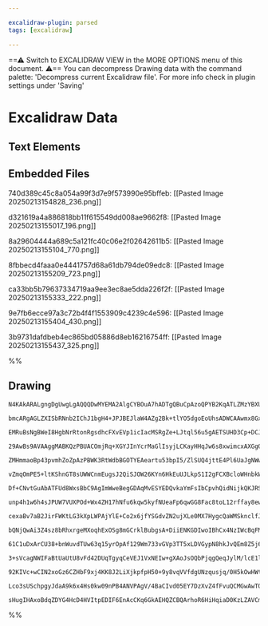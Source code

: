 ```yaml
---

excalidraw-plugin: parsed
tags: [excalidraw]

---
```

==⚠  Switch to EXCALIDRAW VIEW in the MORE OPTIONS menu of this document. ⚠== You can decompress Drawing data with the command palette: 'Decompress current Excalidraw file'. For more info check in plugin settings under 'Saving'


# Excalidraw Data

## Text Elements
## Embedded Files
740d389c45c8a054a99f3d7e9f573990e95bffeb: [[Pasted Image 20250213154828_236.png]]

d321619a4a886818bb11f615549dd008ae9662f8: [[Pasted Image 20250213155017_196.png]]

8a29604444a689c5a121fc40c06e2f02642611b5: [[Pasted Image 20250213155104_770.png]]

8fbbecd4faaa0e4441757d68a61db794de09edc8: [[Pasted Image 20250213155209_723.png]]

ca33bb5b79637334719aa9ee3ec8ae5dda226f2f: [[Pasted Image 20250213155333_222.png]]

9e7fb6ecce97a3c72b4f4f1553909c4239c4e596: [[Pasted Image 20250213155404_430.png]]

3b9731dafdbeb4ec865bd05886d8eb16216754ff: [[Pasted Image 20250213155437_325.png]]

%%
## Drawing
```compressed-json
N4KAkARALgngDgUwgLgAQQQDwMYEMA2AlgCYBOuA7hADTgQBuCpAzoQPYB2KqATLZMzYBXUtiRoIACyhQ4zZAHoFAc0JRJQgEYA6bGwC2CgF7N6hbEcK4OCtptbErHALRY8RMpWdx8Q1TdIEfARcZgRmBShcZQUebQBObR4aOiCEfQQOKGZuAG1wMFAwYogSbggAZQAzAA1mIwAFAFUATQB2ACEARQB9AGkAFgA5IWEG+JgU4shYRHLCfWikfhLM

bmcARgAGLZXISbRNnb2IChJ1bgH4+JPJBEJlaW4AZg2Bk+tlYO5dgoEoUhsADWCAAwmx8GxSOUAdZmHBcIEslMSppcNggcpAUIOMRwZDoRIAMRVAAcVXiVVwKMgVUI+HwFVg3wkgg8NIgzABwIQAHVzpJuHw/pzuSCmTAWeg2WUTtjHhxwjk0MLphA2AjsGoDqhtr81VjhHAAJLEZWoXIAXROVXIGVN3A4QgZJ0IuKw5VwADYOdjcYrmOanS6RWE

EMRuBsNgBWeI8HgbNrRtonRgsdhcFXvEVp1icIacMSRgZe+LJtql56u5gAETSUHD3Cp+DCJ00wlxAFFghksuarSchHBiLgGxG0InnvESzxk9GthsvSciBwgY7nfhl2wMY20M3W6GolAhOaIIhcW7lBy6cEHRI2gMtsRnqT4tgBtHsKTcFtowNcNcVTPMQbQIJSyZTvEWxgdGmhVFUCCaByzDuOIFp/GAGx7JhfzWiK2CAnA64MgUAC+KxFCUZQSJ

29AwBs9AVAAggMABKQzPBUACOmjRq+XGYJInYcrMaGlIsyjLCKayHHqJw6s8xwimcxAXGg0ZekuIp3A8TxoJBHwcF8aH6iUXKAiC+JQjC5AcPCiKZFAHJohiho4niELWcSZIUlS170oyzJiTKEYnOZPL8qpgoqmFYoIBKUqchCsoivKkgBuaqolBq6LapGSkGtiJpmnkeFqrauD2uOqDBpuIpusQHoSLgbS+h2xAZcRdVqmG1XxKSWwDAMpLRq8q

ZMHmmaoBp43pvmhZoZpAzPBWK3RtWdbBGOTYEAeartu53bpI5/ZlSUQ4jttE4Pl6UaJgNWwvsubprmgtVbju1X7ggsWjie5Tno4Rn+be1UQM+Ca3fEuD/qSpJeqSGykpomhRlUt3Rn+8TEMQOzfmBmk8GSyGoXkGFYeTuEnARGpdWRFH1WDvJMZ2XFevQoL4IEAAyVQtNzvL0AAsg0MDGgMInwGJCxLByMmoEcpn7JGPAFSUKlqagH5bAk1x6/re

vZmqOmPE5+ltKShnGT8sUWWCnmEugsJ2QiSJOW26KYn6HkEuUJLkpS1I2gFCXBcloWHnbkWa1l/x26H5QhW1fjpUqQonDlWqwPlSsQG5xWnTadoIHeNUbq67ryxAuCksn/pp295ehggu66ls1zPEt0YU2quYZpcj2zZNBYcEWE5ep3pLPK8VwbfWrffW27VHb22SlYOw6jq3k7Tl6s6I7OKYiiur1lyGaqQp9O0tj9h5/aegOXiDJdg9+PDxF6g1

Df+CNvtGuAbATFUd8WxsBbC9AgImWweBegGDAqMvESYEDQvkaYmFsIbCpvhQidNijkQKJRSA1F0BbGcMaAAKl0XkAAtLiDQABW+Aqi8gAGrKCMMoLYNZjQ1klnMCQMtJJy3WHJEUOoHonA1tFLW1xbj3FNi8JGVspS53CpZB2Nk4Su0cs5T2blcRWUdhAf2vkg4ihvIFSUYd2S2wigKdOkceQJ1ZOHZOCoG68AzpqPKE41aQHzqaQu5ji6l3evVS

unp4h1w6h4sJPUW7VUXPOd+Wx4ZH17hNfu6kqw5kyfNUeaFp6qwGG8Fac8toL12rffay8ewnXXiKC6W9EltCnDOZMH9FzPVXF1D6IIvpVN+seB+mQgZXmDqDco5IUYIGwMQAYVJcA/gQN/RMyZiAI29BsYgmg2jTkau3cMX4kFSlQdMHu5ysFqhpkRRuJE8EMzVMQiAzwADisBOgwBYTwBoXFubYEwKQTQLR6DOEIFsPh0sJJSTVPLRW8lIxtD8a

cexaBv7aB2JirFWKtLG3kXpLWPAjYlE+Co2x6jfYSGdvZN2ujXLe0MX7HygcQaWMSknclfJUWeMceKIKidXFymEO4wMDi1SZx8W3XOASSpoAHMEyqL9enhMalXXATFomdTud1MyCTIyjVJEShcr4h5ZOmpbXJc0OAjzHlrW6L4Sl7PKQgK6qBF4igOl2OpfYGlqiaa6ne7SBofnSSUE+yqL7bn6dfPaZkjz/QkI/YGEylUSDwNPFGsE9kT1ac8AY

bQNjQwAi3Z4sz8bRhxrgeMXoqhExOSg8mGCrklBubgsA+DiiENKGDIwoIBhCx4NzIWcBqFMXoVAPoFQ2Cgn0LyAAEq8mokL5jQuEWi5FOpAHIqkZcW6usDYHuJZAE2BLVbrRFKSkynLGVUtsjSnRHt6XtRvegExLKJlsusSlHqcVo7SNjqKeO/KXE2NSsK1OoqYoigldnXx0qiqBN9SUCqVUI1UQic1DomrYlN3idvL0sYCP9QuZAPunBLihtI3k

61C1uDxArCU38+bnWuvdTUw63q15yrOpAf129Wm733vGVp3TT5xLDVGypN8hkJvQEm8Z5j6SpvQPEBAbQqiaAgdgMQ9HcDPGwG0HgmgFkLJjKNKCb44FTnfAgQj9ayZoJIzhaYPGICtu1fTAhjNyhCw6AAMRqDwV5Qs2A1noVsDgkg3kbFIJ2eICxl0CNXSceWUFc6btVrnHdaKEZyN0mbXgQ1lFXt5fbSlTs73aORI+r2z6NHeQDn5D9zjpSCtK

3+sVcagNWIFaBtUaUtU8vFd42DUqTgyqCeVEJ1VxNEIw+gXAoJsOQbPjqgQeqJylM/lcE1lrJqXAA2RmjBTiwVluiNJ19VazzwGdJj1tTjo+u4xvS6/G2l7z4sJnJF8XpocgJfaNe5Bl32GQDUZT8U2lxeZoejrwRxVB2YhAYZaCOaFxnxeGxBSSIUXJDJMCyqj2blY2ymLnqY4I83g8AZVq5wDgEyLe3BKLQDuBkcoRAFErAYIQBAFAOh6IZfV1

92KIVc+wCIN2xoGz6CZHbF9xj4KK8J2LiXjkpfpH50+9y8vqVVfdgUNzqusjq/0H5kOwHWt9cgOL0gkvpey7sVFTrhvbdq/t3FFrSUrcu7t+kVi4HBtZR9279IAB5Ebm61bB+N9LvznAoB+cqvSHU56W1G6gCbuPWQKiECMGhVWKvXcx/SOQrAUAmIc6mhAYIVR9dp6Lxn93iJy+27YBQO4uAZu4et+nk3nZcRMVb+3kIYNESAioIX33+hB/j/IV

Lco3sUSchpgyJdaA9k6x4Hs0kw09nPB4ANVPAgV/4BaCIvd05EY7DzXvZ4fFvuQCMGwAwTOcwECECZbQw183Tk8/Xqf/u7kg2nIkgiIREXOWIJAOeeeQopkecpAUBDYty00EBCBxAIWjU/euAmgwQ1UAIH+qBJAL6XaHQEIYMpAygaIAAFE9KgLQbQTrNGAAJQcisQIDKDOiIgL6UG4BUEwLUC8BLiCECGMEsF/494N4O4gjh5QAZhBjd4QAoYIB

sHugIHAxoBdqZDYG4HcD4HVItpEDIF6EnAcCKq6GkAEHQZCBQArhoR6HiHqiaD0KzLZAVCmFwAYEIBYE4FSaxrVzYCyGMDkLP74Cv5qiiSJxpABH9zUwnhQAGBz78KrZ9K+H6H/ahDl7RFBEhFtqkTgAdqKFKbmjAB5GkRAA
```
%%